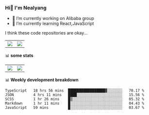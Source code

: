 ### Hi👋 I'm Nealyang

- 🔭 I’m currently working on Alibaba group
- 🌱 I’m currently learning React,JavaScript


I think these code repositories are okay...

<table>
  <tbody>
    <tr>
      <td>
        <a href="https://github.com/Nealyang/React-Express-Blog-Demo">
          <img align="center" src="https://github-readme-stats.vercel.app/api/pin/?username=Nealyang&repo=React-Express-Blog-Demo&theme=chartreuse-dark" />
        </a>
      </td>
       <td>
        <a href="https://github.com/Nealyang/PersonalBlog">
          <img align="center" src="https://github-readme-stats.vercel.app/api/pin/?username=Nealyang&repo=PersonalBlog&theme=chartreuse-dark" />
        </a>
      </td>
    </tr>
  </tbody>
</table>

📊 **some stats**


<table>
  <tbody>
    <tr>
      <td>
          <img align="center" src="https://github-readme-stats.vercel.app/api?username=Nealyang&theme=chartreuse-dark&show_icons=true" />
      </td>
       <td>
          <img align="center" src="https://github-readme-stats.vercel.app/api/top-langs/?username=Nealyang&theme=chartreuse-dark" />
      </td>
    </tr>
  </tbody>
</table>

📊 **Weekly development breakdown**

<!--START_SECTION:waka-->
```text
TypeScript   18 hrs 56 mins  █████████████████▓░░░░░░░   70.17 % 
JSON         4 hrs 11 mins   ████░░░░░░░░░░░░░░░░░░░░░   15.56 % 
SCSS         1 hr 26 mins    █▒░░░░░░░░░░░░░░░░░░░░░░░   05.32 % 
Markdown     1 hr 11 mins    █░░░░░░░░░░░░░░░░░░░░░░░░   04.43 % 
JavaScript   59 mins         █░░░░░░░░░░░░░░░░░░░░░░░░   03.67 % 
```
<!--END_SECTION:waka-->
